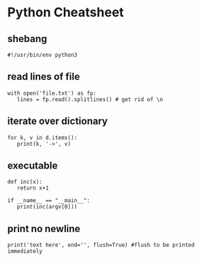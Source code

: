 # Python Cheatsheet

## shebang
```
#!/usr/bin/env python3
```

## read lines of file
```
with open('file.txt') as fp:
   lines = fp.read().splitlines() # get rid of \n
```

## iterate over dictionary
```
for k, v in d.items():
   print(k, '->', v)
```


## executable
```
def inc(x):
   return x+1
   
if __name__ == "__main__":
   print(inc(argv[0]))
```

## print no newline
```
print('text here', end='', flush=True) #flush to be printed immediately
```

